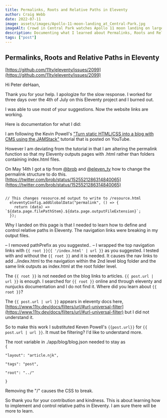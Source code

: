```yaml
---
title: Permalinks, Roots and Relative Paths in Eleventy
author: Craig Webb
date: 2022-07-11
image: assets/images/Apollo-11-moon-landing_at_Central-Park.jpg
imageAlt: Crowd in Central Park watches Apollo 11 moon landing on large TV screens
description: Documenting what I learned about Permalinks, Roots and Relative Paths in Eleventy while following a tutorial and making additional changes.
tags: ["post"]
---
```


## Permalinks, Roots and Relative Paths in Eleventy

[https://github.com/11ty/eleventy/issues/2099](https://github.com/11ty/eleventy/issues/2099)

Hi Peter deHaan,

Thank you for your help. I apologize for the slow response. I worked for three days over the 4th of July on this Eleventy project and I burned out.

I was able to use most of your suggestions. Now the website links are working.

Here is documentation for what I did:

I am following the Kevin Powell's ["Turn static HTML/CSS into a blog with CMS using the JAMStack"](https://www.youtube.com/watch?v=4wD00RT6d-g&t=1209s) tutorial that is posted on YouTube. 

However I am deviating from the tutorial in that I am altering the permalink function so that my Eleventy outputs pages with .html rather than folders containing index.html files.

On May 14th I got a tip from [@brob](https://twitter.com/brob) and [@eleven_ty](https://twitter.com/eleven_ty) how to change the permalink structure to do this.
[https://twitter.com/brob/status/1525521286314840065](https://twitter.com/brob/status/1525521286314840065)

<code>
// This changes resource.md output to write to /resource.html
  eleventyConfig.addGlobalData("permalink", () => {
    return (data) => `${data.page.filePathStem}.${data.page.outputFileExtension}`;
  });
</code>

Why I landed on this page is that I needed to learn how to define and control relative paths in Eleventy. The navigation links were breaking in my output files.

– I removed pathPrefix as you suggested..
– I wrapped the top navigation links with <code>&#123;&#123; root &#125;&#125;&#123;&#123; '/index.html' | url &#125;&#125;</code> as you suggested. I tested with and without the <code>&#123;&#123; root &#125;&#125;</code> and it is needed. It causes the nav links to add ../index.html to the navigation within the 2nd level blog folder and the same link outputs as index.html at the root folder level.

The <code>&#123;&#123; root &#125;&#125;</code> is not needed on the blog links to articles. <code>&#123;&#123; post.url | url &#125;&#125;</code> is enough.
I searched for <code>&#123;&#123; root &#125;&#125;</code> online and through eleventy and nunjucks documentation and I do not find it. Where did you learn about <code>&#123;&#123; root &#125;&#125;</code>?

The <code>&#123;&#123; post.url | url &#125;&#125;</code> appears in eleventy docs here, [https://www.11ty.dev/docs/filters/url/#url-universal-filter](https://www.11ty.dev/docs/filters/url/#url-universal-filter) but I did not understand it. 

So to make this work I substituted Keven Powell's <code>&#123;&#123;post.url&#125;&#125;</code> for  <code>&#123;&#123; post.url | url &#125;&#125;</code>. 
It must be filtering? I'd like to understand more.

The root variable in ./app/blog/blog.json needed to stay as  
<code>{  
    "layout": "article.njk",  
    "tags": "post",  
    "root": "../"  
}</code>  

Removing the "/" causes the CSS to break.

So thank you for your contribution and kindness. This is about learning how to implement and control relative paths in Eleventy. I am sure there will be more to learn.